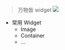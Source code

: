 > 万物皆 widget
	![](https://github-riskers-blog.oss-cn-qingdao.aliyuncs.com/20190106232829.png)

* 常用 Widget
  * Image
  * Container
  * ...
